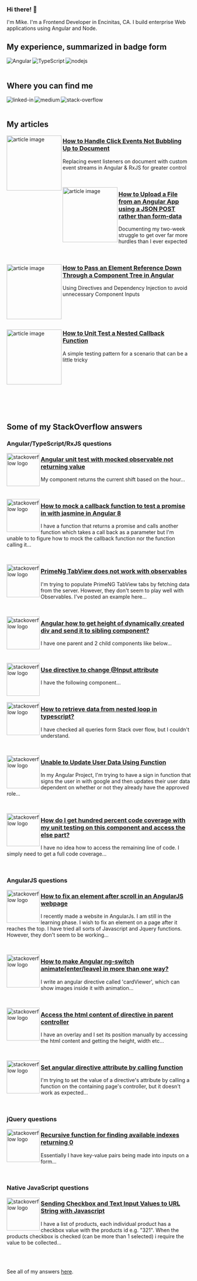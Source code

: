 ### Hi there! 👋
I'm Mike. I'm a Frontend Developer in Encinitas, CA. I build enterprise Web applications using Angular and Node.

## My experience, summarized in badge form
<img align="left" alt="Angular" src="https://img.shields.io/badge/angular-%23DD0031?style=for-the-badge&logo=angular&logoColor=white" />
<img align="left" alt="TypeScript" src="https://img.shields.io/badge/typescript-%233178C6?style=for-the-badge&logo=typescript&logoColor=white" />
<img align="left" alt="nodejs" src="https://img.shields.io/badge/node.js%20-%2343853D.svg?&style=for-the-badge&logo=node.js&logoColor=white" />
<br>
<br>

## Where you can find me
[<img align="left" alt="linked-in" src="https://img.shields.io/badge/linkedin-%230077B5.svg?&style=for-the-badge&logo=linkedin&logoColor=white" />](https://www.linkedin.com/in/michaeljjacobson)
[<img align="left" alt="medium" src="https://img.shields.io/badge/medium-%2312100E.svg?&style=for-the-badge&logo=medium&logoColor=white" />](https://michaeljjacobson.medium.com/)
[<img align="left" alt="stack-overflow" src="https://img.shields.io/badge/stack%20overflow-FE7A16?logo=stack-overflow&logoColor=white&style=for-the-badge" />](https://stackoverflow.com/users/4192097/mikej)
<br>
<br>

## My articles
<img align="left" alt="article image" src="https://miro.medium.com/max/1050/1*GEOm4tJ-DLYm4rPXZooJHw.jpeg" width="150" />
<div>
<h3>
<strong>

[How to Handle Click Events Not Bubbling Up to Document](https://levelup.gitconnected.com/when-your-click-listener-on-document-just-doesnt-get-the-message-e010072a4cc3?source=friends_link&sk=75f1c9bff98fd08f087e32fe5f813bf4)

</strong>
</h3>
<p>Replacing event listeners on document with custom event streams in Angular & RxJS for greater control</p>
</div>
  
<br><!-- =============================================================================== -->

<img align="left" alt="article image" src="https://miro.medium.com/max/1050/1*VZWnXlxCHlq2cmvAxkbk4A.jpeg" width="150" />
<div>
<h3>
<strong>

[How to Upload a File from an Angular App using a JSON POST rather than form-data](https://levelup.gitconnected.com/how-to-upload-a-file-from-an-angular-app-using-a-json-post-rather-than-form-data-d713a5966b96?source=friends_link&sk=5ad0a5f68bc8c21d90e63b47d19185b0)

</strong>
</h3>
<p>Documenting my two-week struggle to get over far more hurdles than I ever expected</p>
</div>

<br><!-- =============================================================================== -->

<div>

<img align="left" alt="article image" src="https://miro.medium.com/max/1050/1*Z65OFyZ079aWN8za6WQmEw.jpeg" width="150" />
<div>
<h3>
<strong>

[How to Pass an Element Reference Down Through a Component Tree in Angular](https://levelup.gitconnected.com/how-to-pass-an-element-reference-down-through-a-component-tree-in-angular-86b495a2ce57?source=friends_link&sk=d94166d5bb4ce1b1156d27e07a3a015b)

</strong>
</h3>
<p>Using Directives and Dependency Injection to avoid unnecessary Component Inputs</p>
</div>

</div>
  
<br><!-- =============================================================================== -->
<br><!-- =============================================================================== -->
<br><!-- =============================================================================== -->

<div>

<img align="left" alt="article image" src="https://miro.medium.com/max/600/1*hPo65E2qyXZv97dbHNTeww.jpeg" width="150" />

<div>
<h3>
<strong>

[How to Unit Test a Nested Callback Function](https://medium.com/swlh/how-to-unit-test-a-nested-callback-function-649f4ea68698?source=friends_link&sk=727729a38ba18fc9acbba8378581c5c8)

</strong>
</h3>
<p>A simple testing pattern for a scenario that can be a little tricky</p>
</div>

</div>
<br>
<br>
<br>
<br>
<br>
<br>
<br>


## Some of my StackOverflow answers

### Angular/TypeScript/RxJS questions

<img align="left" alt="stackoverflow logo" src="https://cdn.sstatic.net/Sites/stackoverflow/Img/apple-touch-icon.png" width="90" />
<div>
<h3>
<strong>

[Angular unit test with mocked observable not returning value](https://stackoverflow.com/questions/67364493/angular-unit-test-with-mocked-observable-not-returning-value/67393900#67393900)

</strong>
</h3>
<p>My component returns the current shift based on the hour...</p>
</div>
  
<br><!-- =============================================================================== -->

<img align="left" alt="stackoverflow logo" src="https://cdn.sstatic.net/Sites/stackoverflow/Img/apple-touch-icon.png" width="90" />
<div>
<h3>
<strong>

[How to mock a callback function to test a promise in with jasmine in Angular 8](https://stackoverflow.com/questions/59686395/how-to-mock-a-callback-function-to-test-a-promise-in-with-jasmine-in-angular-8/59697032#59697032)

</strong>
</h3>
<p>I have a function that returns a promise and calls another function which takes a call back as a parameter but I'm unable to to figure how to mock the callback function nor the function calling it...</p>
</div>
  
<br><!-- =============================================================================== -->


<img align="left" alt="stackoverflow logo" src="https://cdn.sstatic.net/Sites/stackoverflow/Img/apple-touch-icon.png" width="90" />
<div>
<h3>
<strong>

[PrimeNg TabView does not work with observables](https://stackoverflow.com/questions/64131420/primeng-tabview-does-not-work-with-observables/64145161#64145161)

</strong>
</h3>
<p>I'm trying to populate PrimeNG TabView tabs by fetching data from the server. However, they don't seem to play well with Observables. I've posted an example here...</p>
</div>
  
<br><!-- =============================================================================== -->


<img align="left" alt="stackoverflow logo" src="https://cdn.sstatic.net/Sites/stackoverflow/Img/apple-touch-icon.png" width="90" />
<div>
<h3>
<strong>

[Angular how to get height of dynamically created div and send it to sibling component?](https://stackoverflow.com/questions/64604127/angular-how-to-get-height-of-dynamically-created-div-and-send-it-to-sibling-comp/64637209#64637209)

</strong>
</h3>
<p>I have one parent and 2 child components like below...</p>
</div>
  
<br><!-- =============================================================================== -->

<img align="left" alt="stackoverflow logo" src="https://cdn.sstatic.net/Sites/stackoverflow/Img/apple-touch-icon.png" width="90" />
<div>
<h3>
<strong>

[Use directive to change @Input attribute](https://stackoverflow.com/questions/66911714/use-directive-to-change-input-attribute/66927342#66927342)

</strong>
</h3>
<p>I have the following component...</p>
</div>
  
<br><!-- =============================================================================== -->

<img align="left" alt="stackoverflow logo" src="https://cdn.sstatic.net/Sites/stackoverflow/Img/apple-touch-icon.png" width="90" />
<div>
<h3>
<strong>

[How to retrieve data from nested loop in typescript?](https://stackoverflow.com/questions/66947346/how-to-retrieve-data-from-nested-loop-in-typescript/66974487#66974487)

</strong>
</h3>
<p>I have checked all queries form Stack over flow, but I couldn't understand.</p>
</div>
  
<br><!-- =============================================================================== -->

<img align="left" alt="stackoverflow logo" src="https://cdn.sstatic.net/Sites/stackoverflow/Img/apple-touch-icon.png" width="90" />
<div>
<h3>
<strong>

[Unable to Update User Data Using Function](https://stackoverflow.com/questions/65457462/unable-to-update-user-data-using-function/65487090#65487090)

</strong>
</h3>
<p>In my Angular Project, I'm trying to have a sign in function that signs the user in with google and then updates their user data dependent on whether or not they already have the approved role...</p>
</div>
  
<br><!-- =============================================================================== -->

<img align="left" alt="stackoverflow logo" src="https://cdn.sstatic.net/Sites/stackoverflow/Img/apple-touch-icon.png" width="90" />
<div>
<h3>
<strong>

[How do I get hundred percent code coverage with my unit testing on this component and access the else part?](https://stackoverflow.com/questions/64147421/how-do-i-get-hundred-percent-code-coverage-with-my-unit-testing-on-this-componen/64190205#64190205)

</strong>
</h3>
<p>I have no idea how to access the remaining line of code. I simply need to get a full code coverage...</p>
</div>
  
<br><!-- =============================================================================== -->



### AngularJS questions

<img align="left" alt="stackoverflow logo" src="https://cdn.sstatic.net/Sites/stackoverflow/Img/apple-touch-icon.png" width="90" />
<div>
<h3>
<strong>

[How to fix an element after scroll in an AngularJS webpage](https://stackoverflow.com/questions/27211881/how-to-fix-an-element-after-scroll-in-an-angularjs-webpage/27305735#27305735)

</strong>
</h3>
<p>I recently made a website in AngularJs. I am still in the learning phase. I wish to fix an element on a page after it reaches the top. I have tried all sorts of Javascript and Jquery functions. However, they don't seem to be working...</p>
</div>
  
<br><!-- =============================================================================== -->

<img align="left" alt="stackoverflow logo" src="https://cdn.sstatic.net/Sites/stackoverflow/Img/apple-touch-icon.png" width="90" />
<div>
<h3>
<strong>

[How to make Angular ng-switch animate(enter/leave) in more than one way?](https://stackoverflow.com/questions/32919405/how-to-make-angular-ng-switch-animateenter-leave-in-more-than-one-way/32939118#32939118)

</strong>
</h3>
<p>I write an angular directive called 'cardViewer', which can show images inside it with animation...</p>
</div>
  
<br><!-- =============================================================================== -->


<img align="left" alt="stackoverflow logo" src="https://cdn.sstatic.net/Sites/stackoverflow/Img/apple-touch-icon.png" width="90" />
<div>
<h3>
<strong>

[Access the html content of directive in parent controller](https://stackoverflow.com/questions/50291424/access-the-html-content-of-directive-in-parent-controller/50310033#50310033)

</strong>
</h3>
<p>I have an overlay and I set its position manually by accessing the html content and getting the height, width etc...</p>
</div>
  
<br><!-- =============================================================================== -->

<img align="left" alt="stackoverflow logo" src="https://cdn.sstatic.net/Sites/stackoverflow/Img/apple-touch-icon.png" width="90" />
<div>
<h3>
<strong>

[Set angular directive attribute by calling function](https://stackoverflow.com/questions/27286190/set-angular-directive-attribute-by-calling-function/27374438#27374438)

</strong>
</h3>
<p>I'm trying to set the value of a directive's attribute by calling a function on the containing page's controller, but it doesn't work as expected...</p>
</div>
  
<br><!-- =============================================================================== -->




### jQuery questions

<img align="left" alt="stackoverflow logo" src="https://cdn.sstatic.net/Sites/stackoverflow/Img/apple-touch-icon.png" width="90" />
<div>
<h3>
<strong>

[Recursive function for finding available indexes returning 0](https://stackoverflow.com/questions/64398583/recursive-function-for-finding-available-indexes-returning-0/64409243#64409243)

</strong>
</h3>
<p>Essentially I have key-value pairs being made into inputs on a form...</p>
</div>
  
<br><!-- =============================================================================== -->


### Native JavaScript questions

<img align="left" alt="stackoverflow logo" src="https://cdn.sstatic.net/Sites/stackoverflow/Img/apple-touch-icon.png" width="90" />
<div>
<h3>
<strong>

[Sending Checkbox and Text Input Values to URL String with Javascript](https://stackoverflow.com/questions/37751550/sending-checkbox-and-text-input-values-to-url-string-with-javascript/37759357#37759357)

</strong>
</h3>
<p>I have a list of products, each individual product has a checkbox value with the products id e.g. "321". When the products checkbox is checked (can be more than 1 selected) i require the value to be collected...</p>
</div>
  
<br><!-- =============================================================================== -->
<br><!-- =============================================================================== -->


See all of my answers [here](https://stackoverflow.com/users/4192097/mikej?tab=answers).

<br>
<br>

